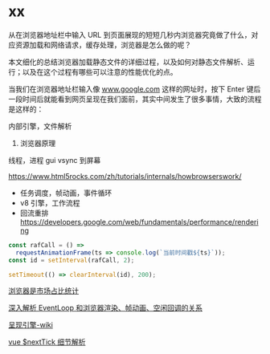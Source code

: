 # xx

从在浏览器地址栏中输入 URL 到页面展现的短短几秒内浏览器究竟做了什么，对应资源加载和网络请求，缓存处理，浏览器是怎么做的呢？

本文细化的总结浏览器加载静态文件的详细过程，以及如何对静态文件解析、运行；以及在这个过程有哪些可以注意的性能优化的点。

当我们在浏览器地址栏输入像 www.google.com 这样的网址时，按下 Enter 键后一段时间后就能看到网页呈现在我们面前，其实中间发生了很多事情，大致的流程是这样的：

<!-- http://tgsx.github.io/2017/07/30/%E6%B5%8F%E8%A7%88%E5%99%A8%E8%AF%B7%E6%B1%82%E8%B5%84%E6%BA%90%E7%9A%84%E8%BF%87%E7%A8%8B/ -->


内部引擎，文件解析

1. 浏览器原理
  
  线程，进程 gui vsync 到屏幕

  https://www.html5rocks.com/zh/tutorials/internals/howbrowserswork/

- 任务调度，帧动画，事件循环
- v8 引擎，工作流程
- 回流重排 https://developers.google.com/web/fundamentals/performance/rendering


```js
const rafCall = () =>
  requestAnimationFrame(ts => console.log(`当前时间戳${ts}`));
const id = setInterval(rafCall, 2);

setTimeout(() => clearInterval(id), 200);
```

[浏览器是市场占比统计](http://gs.statcounter.com/)

[深入解析 EventLoop 和浏览器渲染、帧动画、空闲回调的关系](https://zhuanlan.zhihu.com/p/142742003)

[呈现引擎-wiki](https://zh.wikipedia.org/wiki/浏览器引擎)

[vue $nextTick 细节解析](https://segmentfault.com/a/1190000008589736)